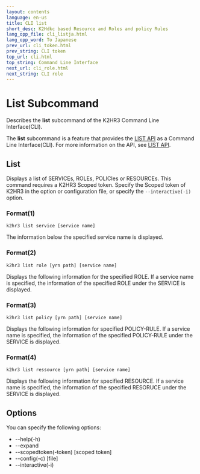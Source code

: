 ```yaml
---
layout: contents
language: en-us
title: CLI list
short_desc: K2Hdkc based Resource and Roles and policy Rules
lang_opp_file: cli_listja.html
lang_opp_word: To Japanese
prev_url: cli_token.html
prev_string: CLI token
top_url: cli.html
top_string: Command Line Interface
next_url: cli_role.html
next_string: CLI role
---
```


# List Subcommand
Describes the **list** subcommand of the K2HR3 Command Line Interface(CLI).

The **list** subcommand is a feature that provides the [LIST API](api_list.html) as a Command Line Interface(CLI).
For more information on the API, see [LIST API](api_list.html).

## List
Displays a list of SERVICEs, ROLEs, POLICIes or RESOURCEs.
This command requires a K2HR3 Scoped token. Specify the Scoped token of K2HR3 in the option or configuration file, or specify the `--interactive(-i)` option.

### Format(1)
```
k2hr3 list service [service name]
```
The information below the specified service name is displayed.

### Format(2)
```
k2hr3 list role [yrn path] [service name]
```
Displays the following information for the specified ROLE.
If a service name is specified, the information of the specified ROLE under the SERVICE is displayed.

### Format(3)
```
k2hr3 list policy [yrn path] [service name]
```
Displays the following information for specified POLICY-RULE.
If a service name is specified, the information of the specified POLICY-RULE under the SERVICE is displayed.

### Format(4)
```
k2hr3 list ressource [yrn path] [service name]
```
Displays the following information for specified RESOURCE.
If a service name is specified, the information of the specified RESORUCE under the SERVICE is displayed.

## Options
You can specify the following options:
- -\-help(-h)
- -\-expand
- -\-scopedtoken(-token) [scoped token]
- -\-config(-c) [file]
- -\-interactive(-i)
